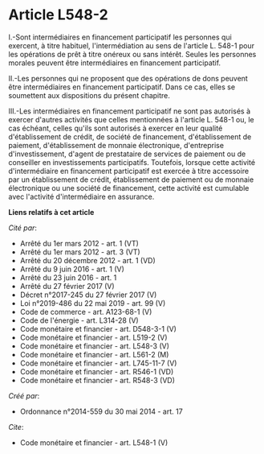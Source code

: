 # Article L548-2

I.-Sont intermédiaires en financement participatif les personnes qui exercent, à titre habituel, l'intermédiation au sens de
l'article L. 548-1 pour les opérations de prêt à titre onéreux ou sans intérêt. Seules les personnes morales peuvent être
intermédiaires en financement participatif. 

II.-Les personnes qui ne proposent que des opérations de dons peuvent être intermédiaires en financement participatif. Dans
ce cas, elles se soumettent aux dispositions du présent chapitre. 

III.-Les intermédiaires en financement participatif ne sont pas autorisés à exercer d'autres activités que celles mentionnées
à l'article L. 548-1 ou, le cas échéant, celles qu'ils sont autorisés à exercer en leur qualité d'établissement de crédit, de
société de financement, d'établissement de paiement, d'établissement de monnaie électronique, d'entreprise d'investissement,
d'agent de prestataire de services de paiement ou de conseiller en investissements participatifs. Toutefois, lorsque cette
activité d'intermédiaire en financement participatif est exercée à titre accessoire par un établissement de crédit,
établissement de paiement ou de monnaie électronique ou une société de financement, cette activité est cumulable avec
l'activité d'intermédiaire en assurance.

**Liens relatifs à cet article**

_Cité par_:

  - Arrêté du 1er mars 2012 - art. 1 (VT)
  - Arrêté du 1er mars 2012 - art. 3 (VT)
  - Arrêté du 20 décembre 2012 - art. 1 (VD)
  - Arrêté du 9 juin 2016 - art. 1 (V)
  - Arrêté du 23 juin 2016 - art. 1
  - Arrêté du 27 février 2017 (V)
  - Décret n°2017-245 du 27 février 2017 (V)
  - Loi n°2019-486 du 22 mai 2019 - art. 99 (V)
  - Code de commerce - art. A123-68-1 (V)
  - Code de l'énergie - art. L314-28 (V)
  - Code monétaire et financier - art. D548-3-1 (V)
  - Code monétaire et financier - art. L519-2 (V)
  - Code monétaire et financier - art. L548-3 (V)
  - Code monétaire et financier - art. L561-2 (M)
  - Code monétaire et financier - art. L745-11-7 (V)
  - Code monétaire et financier - art. R546-1 (VD)
  - Code monétaire et financier - art. R548-3 (VD)

_Créé par_:

  - Ordonnance n°2014-559 du 30 mai 2014 - art. 17

_Cite_:

  - Code monétaire et financier - art. L548-1 (V)
